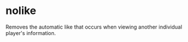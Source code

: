 # nolike
Removes the automatic like that occurs when viewing another individual player's information.